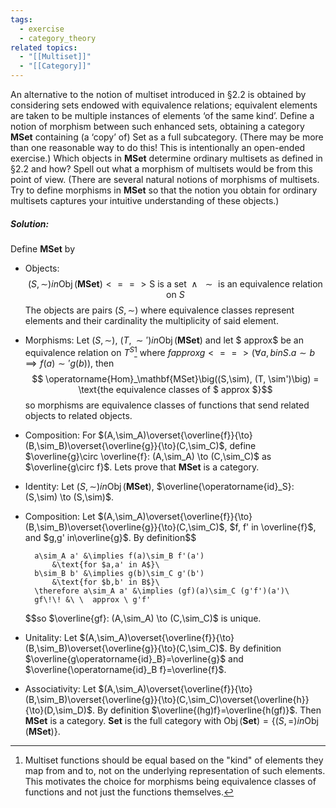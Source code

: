 ```yaml
---
tags:
  - exercise
  - category_theory
related topics:
  - "[[Multiset]]"
  - "[[Category]]"
---
```

An alternative to the notion of multiset introduced in §2.2 is obtained by considering sets endowed with equivalence relations; equivalent elements are taken to be multiple instances of elements ‘of the same kind’. Define a notion of morphism between such enhanced sets, obtaining a category $\mathbf{MSet}$ containing (a ‘copy’ of) Set as a full subcategory. (There may be more than one reasonable way to do this! This is intentionally an open-ended exercise.) Which objects in $\mathbf{MSet}$ determine ordinary multisets as defined in §2.2 and how? Spell out what a morphism of multisets would be from this point of view. (There are several natural notions of morphisms of multisets. Try to define morphisms in $\mathbf{MSet}$ so that the notion you obtain for ordinary multisets captures your intuitive understanding of these objects.)
##### Solution:
Define $\mathbf{MSet}$ by
- Objects:
	$$(S,\sim) in\operatorname{Obj}(\mathbf{MSet})  <==> \text{S is a set $\land$ $\sim$ is an equivalence relation on $S$}$$
	The objects are pairs $(S,\sim)$ where equivalence classes represent elements and their cardinality the multiplicity of said element.
- Morphisms:
	Let $(S,\sim),\ (T, \sim') in \operatorname{Obj}(\mathbf{MSet})$ and let $ approx$ be an equivalence relation on $T^S$[^1] where $f approx  g  <==> \big(\forall a,b in S. a\sim b \implies f(a)\sim' g(b)\big)$, then$$
	\operatorname{Hom}_\mathbf{MSet}\big((S,\sim), (T, \sim')\big) = \text{the equivalence classes of $ approx $}$$so morphisms are equivalence classes of functions that send related objects to related objects.
- Composition:
	For $(A,\sim_A)\overset{\overline{f}}{\to}(B,\sim_B)\overset{\overline{g}}{\to}(C,\sim_C)$, define $\overline{g}\circ \overline{f}: (A,\sim_A) \to (C,\sim_C)$ as $\overline{g\circ f}$.
Lets prove that $\mathbf{MSet}$ is a category.
- Identity:
	Let $(S,\sim) in\operatorname{Obj}(\mathbf{MSet})$, $\overline{\operatorname{id}_S}: (S,\sim) \to (S,\sim)$.
- Composition:
	Let $(A,\sim_A)\overset{\overline{f}}{\to}(B,\sim_B)\overset{\overline{g}}{\to}(C,\sim_C)$, $f, f' in \overline{f}$, and $g,g' in\overline{g}$. By definition$$
	
		a\sim_A a' &\implies f(a)\sim_B f'(a')
			&\text{for $a,a' in A$}\
		b\sim_B b' &\implies g(b)\sim_C g'(b')
			&\text{for $b,b' in B$}\
		\therefore a\sim_A a' &\implies (gf)(a)\sim_C (g'f')(a')\
		gf\!\! &\ \  approx \ g'f'
	
	$$so $\overline{gf}: (A,\sim_A) \to (C,\sim_C)$ is unique.
- Unitality:
	Let $(A,\sim_A)\overset{\overline{f}}{\to}(B,\sim_B)\overset{\overline{g}}{\to}(C,\sim_C)$. By definition $\overline{g\operatorname{id}_B}=\overline{g}$ and $\overline{\operatorname{id}_B f}=\overline{f}$.
- Associativity:
	Let $(A,\sim_A)\overset{\overline{f}}{\to}(B,\sim_B)\overset{\overline{g}}{\to}(C,\sim_C)\overset{\overline{h}}{\to}(D,\sim_D)$. By definition $\overline{(hg)f}=\overline{h(gf)}$.
Then $\mathbf{MSet}$ is a category. $\mathbf{Set}$ is the full category with $\operatorname{Obj}(\mathbf{Set}) = \{(S, =) in \operatorname{Obj}(\mathbf{MSet})\}$.

[^1]: Multiset functions should be equal based on the "kind" of elements they map from and to, not on the underlying representation of such elements. This motivates the choice for morphisms being equivalence classes of functions and not just the functions themselves.
